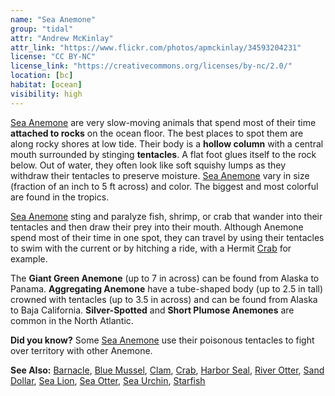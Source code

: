 ```yaml
---
name: "Sea Anemone"
group: "tidal"
attr: "Andrew McKinlay"
attr_link: "https://www.flickr.com/photos/apmckinlay/34593204231"
license: "CC BY-NC"
license_link: "https://creativecommons.org/licenses/by-nc/2.0/"
location: [bc]
habitat: [ocean]
visibility: high
---
```

[Sea Anemone](/animals/seaanem/) are very slow-moving animals that spend most of their time **attached to rocks** on the ocean floor. The best places to spot them are along rocky shores at low tide. Their body is a **hollow column** with a central mouth surrounded by stinging **tentacles**. A flat foot glues itself to the rock below. Out of water, they often look like soft squishy lumps as they withdraw their tentacles to preserve moisture. [Sea Anemone](/animals/seaanem/) vary in size (fraction of an inch to 5 ft across) and color. The biggest and most colorful are found in the tropics.

[Sea Anemone](/animals/seaanem/) sting and paralyze fish, shrimp, or crab that wander into their tentacles and then draw their prey into their mouth. Although Anemone spend most of their time in one spot, they can travel by using their tentacles to swim with the current or by hitching a ride, with a Hermit [Crab](/animals/crab/) for example.

The **Giant Green Anemone** (up to 7 in across) can be found from Alaska to Panama. **Aggregating Anemone** have a tube-shaped body (up to 2.5 in tall) crowned with tentacles (up to 3.5 in across) and can be found from Alaska to Baja California. **Silver-Spotted** and **Short Plumose Anemones** are common in the North Atlantic.

**Did you know?** Some [Sea Anemone](/animals/seaanem/) use their poisonous tentacles to fight over territory with other Anemone.

<!-- generated, do not edit -->
**See Also:**
[Barnacle](/animals/barnacle/),
[Blue Mussel](/animals/blumussel/),
[Clam](/animals/clam/),
[Crab](/animals/crab/),
[Harbor Seal](/animals/harbseal/),
[River Otter](/animals/rivotter/),
[Sand Dollar](/animals/sandolr/),
[Sea Lion](/animals/sealion/),
[Sea Otter](/animals/seaotter/),
[Sea Urchin](/animals/seaurch/),
[Starfish](/animals/starfish/)
